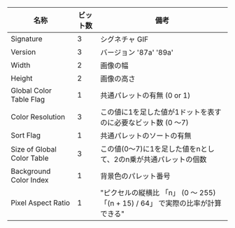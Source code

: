 | 名称                                           | ビット数 | 備考                                  | 
|----------------------------------------------|------|-------------------------------------| 
| Signature                                    | 3    | シグネチャ GIF                           | 
| Version                                      | 3    | バージョン '87a' '89a'                   | 
| Width                                        | 2    | 画像の幅                                | 
| Height                                       | 2    | 画像の高さ                               | 
| Global Color Table Flag                      | 1    | 共通パレットの有無 (0 or 1)                  | 
| Color Resolution                             | 3    | この値に1を足した値が1ドットを表すのに必要なビット数 (0 ～7)  | 
| Sort Flag                                    | 1    | 共通パレットのソートの有無                       | 
| Size of Global Color Table                   | 3    | この値(0～7)に1を足した値をnとして、2のn乗が共通パレットの個数 | 
| Background Color Index                       | 1    | 背景色のパレット番号                          | 
| Pixel Aspect Ratio |	1|	"ピクセルの縦横比 「n」 (0 ～ 255)         「(n + 15) / 64」 で実際の比率が計算できる"| 
